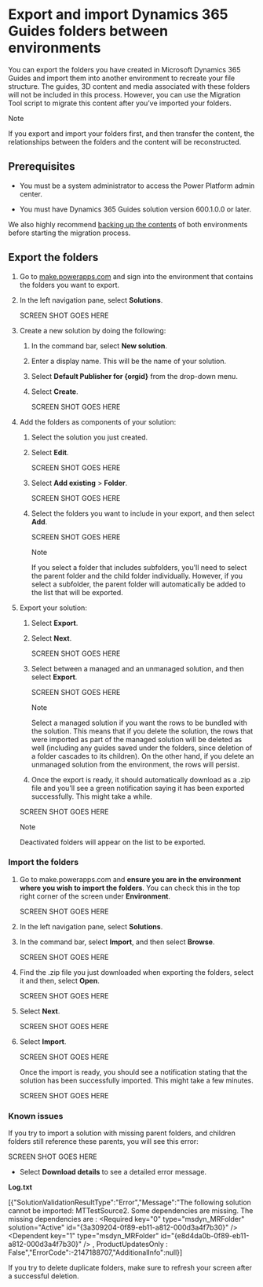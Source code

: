 

# Export and import Dynamics 365 Guides folders between environments

You can export the folders you have created in Microsoft Dynamics 365 Guides and import them into another environment to recreate your file structure. The guides, 3D 
content and media associated with these folders will not be included in this process. However, you can use the Migration Tool script to migrate this content after 
you’ve imported your folders.  

> [!NOTE]
> If you export and import your folders first, and then transfer the content, the relationships between the folders and the content will be reconstructed.

## Prerequisites 

- You must be a system administrator to access the Power Platform admin center.  

- You must have Dynamics 365 Guides solution version 600.1.0.0 or later.  

We also highly recommend [backing up the contents](https://docs.microsoft.com/power-platform/admin/backup-restore-environments#create-a-manual-backup) of both environments before starting the migration process. 

## Export the folders

1. Go to [make.powerapps.com](https://www.make.powerapps.com) and sign into the environment that contains the folders you want to export. 

2. In the left navigation pane, select **Solutions**. 

    SCREEN SHOT GOES HERE

3. Create a new solution by doing the following:  

    1. In the command bar, select **New solution**.  

    2. Enter a display name. This will be the name of your solution.  

    3. Select **Default Publisher for {orgid}** from the drop-down menu.  

    4. Select **Create**.  

       SCREEN SHOT GOES HERE

4. Add the folders as components of your solution:  

    1. Select the solution you just created.  

    2. Select **Edit**.  

       SCREEN SHOT GOES HERE

    3. Select **Add existing** > **Folder**.  

       SCREEN SHOT GOES HERE

    4. Select the folders you want to include in your export, and then select **Add**.  

       SCREEN SHOT GOES HERE
 
       > [!NOTE]
       > If you select a folder that includes subfolders, you'll need to select the parent folder and the child folder individually. However, if you select a subfolder, the parent folder will automatically be added to the list that will be exported. 

5. Export your solution:  

    1. Select **Export**. 

    2. Select **Next**. 

       SCREEN SHOT GOES HERE 

    3. Select between a managed and an unmanaged solution, and then select **Export**.  

       SCREEN SHOT GOES HERE
       
       > [!NOTE]
       > Select a managed solution if you want the rows to be bundled with the solution. This means that if you delete the solution, the rows that were imported as part of the managed solution will be deleted as well (including any guides saved under the folders, since deletion of a folder cascades to its children). On the other hand, if you delete an unmanaged solution from the environment, the rows will persist.

    4. Once the export is ready, it should automatically download as a .zip file and you’ll see a green notification saying it has been exported successfully. This might take a while.   

      SCREEN SHOT GOES HERE
      
      > [!NOTE]
      > Deactivated folders will appear on the list to be exported.
      
### Import the folders

1. Go to make.powerapps.com and **ensure you are in the environment where you wish to import the folders**. You can check this in the top right corner of the screen under **Environment**.  

    SCREEN SHOT GOES HERE

2. In the left navigation pane, select **Solutions**.  

3. In the command bar, select **Import**, and then select **Browse**.  

    SCREEN SHOT GOES HERE 

4. Find the .zip file you just downloaded when exporting the folders, select it and then, select **Open**.  

    SCREEN SHOT GOES HERE

5. Select **Next**.  

    SCREEN SHOT GOES HERE 

6. Select **Import**.  

    SCREEN SHOT GOES HERE

    Once the import is ready, you should see a notification stating that the solution has been successfully imported. This might take a few minutes.
 
    SCREEN SHOT GOES HERE 

### Known issues 

If you try to import a solution with missing parent folders, and children folders still reference these parents, you will see this error:  

SCREEN SHOT GOES HERE
 
- Select **Download details**  to see a detailed error message.  

**Log.txt** 

[{"SolutionValidationResultType":"Error","Message":"The following solution cannot be imported: MTTestSource2. Some dependencies are missing. The missing dependencies are : <MissingDependencies><MissingDependency><Required key=\"0\" type=\"msdyn_MRFolder\" solution=\"Active\" id=\"{3a309204-0f89-eb11-a812-000d3a4f7b30}\" /><Dependent key=\"1\" type=\"msdyn_MRFolder\" id=\"{e8d4da0b-0f89-eb11-a812-000d3a4f7b30}\" /></MissingDependency></MissingDependencies> , ProductUpdatesOnly : False","ErrorCode":-2147188707,"AdditionalInfo":null}] 
 

If you try to delete duplicate folders, make sure to refresh your screen after a successful deletion.   

      

